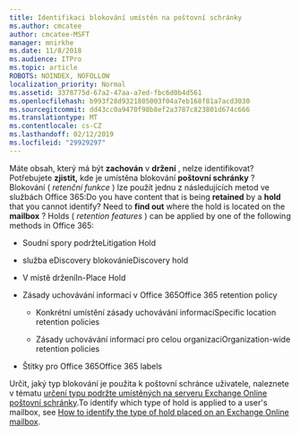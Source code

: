 ```yaml
---
title: Identifikaci blokování umístěn na poštovní schránky
ms.author: cmcatee
author: cmcatee-MSFT
manager: mnirkhe
ms.date: 11/8/2018
ms.audience: ITPro
ms.topic: article
ROBOTS: NOINDEX, NOFOLLOW
localization_priority: Normal
ms.assetid: 3378775d-67a2-47aa-a7ed-fbc6d0b4d561
ms.openlocfilehash: b993f28d9321805003f04a7eb168f81a7acd3030
ms.sourcegitcommit: dd43cc0a9470f98b8ef2a3787c823801d674c666
ms.translationtype: MT
ms.contentlocale: cs-CZ
ms.lasthandoff: 02/12/2019
ms.locfileid: "29929297"
---
```

<span data-ttu-id="b2b5d-p101">Máte obsah, který má být **zachován** v **držení** , nelze identifikovat? Potřebujete **zjistit,** kde je umístěna blokování **poštovní schránky** ? Blokování ( *retenční funkce* ) lze použít jednu z následujících metod ve službách Office 365:</span><span class="sxs-lookup"><span data-stu-id="b2b5d-p101">Do you have content that is being **retained** by a **hold** that you cannot identify? Need to **find out** where the hold is located on the **mailbox** ? Holds (  *retention features*  ) can be applied by one of the following methods in Office 365:</span></span> 
  
- <span data-ttu-id="b2b5d-105">Soudní spory podržte</span><span class="sxs-lookup"><span data-stu-id="b2b5d-105">Litigation Hold</span></span> 
    
- <span data-ttu-id="b2b5d-106">služba eDiscovery blokování</span><span class="sxs-lookup"><span data-stu-id="b2b5d-106">eDiscovery hold</span></span>
    
- <span data-ttu-id="b2b5d-107">V místě držení</span><span class="sxs-lookup"><span data-stu-id="b2b5d-107">In-Place Hold</span></span>
    
- <span data-ttu-id="b2b5d-108">Zásady uchovávání informací v Office 365</span><span class="sxs-lookup"><span data-stu-id="b2b5d-108">Office 365 retention policy</span></span> 
    
  - <span data-ttu-id="b2b5d-109">Konkrétní umístění zásady uchovávání informací</span><span class="sxs-lookup"><span data-stu-id="b2b5d-109">Specific location retention policies</span></span>
    
  - <span data-ttu-id="b2b5d-110">Zásady uchovávání informací pro celou organizaci</span><span class="sxs-lookup"><span data-stu-id="b2b5d-110">Organization-wide retention policies</span></span>
    
- <span data-ttu-id="b2b5d-111">Štítky pro Office 365</span><span class="sxs-lookup"><span data-stu-id="b2b5d-111">Office 365 labels</span></span>
    
<span data-ttu-id="b2b5d-112">Určit, jaký typ blokování je použita k poštovní schránce uživatele, naleznete v tématu [určení typu podržte umístěných na serveru Exchange Online poštovní schránky](https://docs.microsoft.com/office365/securitycompliance/identify-a-hold-on-an-exchange-online-mailbox).</span><span class="sxs-lookup"><span data-stu-id="b2b5d-112">To identify which type of hold is applied to a user's mailbox, see [How to identify the type of hold placed on an Exchange Online mailbox](https://docs.microsoft.com/office365/securitycompliance/identify-a-hold-on-an-exchange-online-mailbox).</span></span>
  

